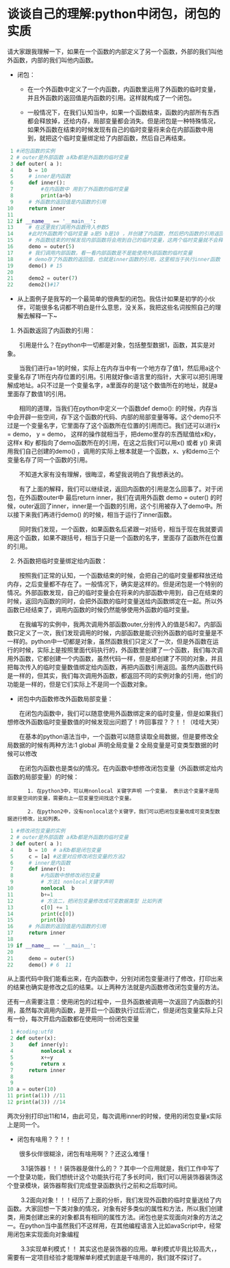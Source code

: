 # 谈谈自己的理解:python中闭包，闭包的实质

请大家跟我理解一下，如果在一个函数的内部定义了另一个函数，外部的我们叫他外函数，内部的我们叫他内函数。

* 闭包： 

   + 在一个外函数中定义了一个内函数，内函数里运用了外函数的临时变量，并且外函数的返回值是内函数的引用。这样就构成了一个闭包。

  + 一般情况下，在我们认知当中，如果一个函数结束，函数的内部所有东西都会释放掉，还给内存，局部变量都会消失。但是闭包是一种特殊情况，如果外函数在结束的时候发现有自己的临时变量将来会在内部函数中用到，就把这个临时变量绑定给了内部函数，然后自己再结束。　　

```Python
 1 #闭包函数的实例
 2 # outer是外部函数 a和b都是外函数的临时变量
 3 def outer( a ):
 4     b = 10
 5     # inner是内函数
 6     def inner():
 7         #在内函数中 用到了外函数的临时变量
 8         print(a+b)
 9     # 外函数的返回值是内函数的引用
10     return inner
11 
12 if __name__ == '__main__':
13     # 在这里我们调用外函数传入参数5
14     #此时外函数两个临时变量 a是5 b是10 ，并创建了内函数，然后把内函数的引用返回存给了demo
15     # 外函数结束的时候发现内部函数将会用到自己的临时变量，这两个临时变量就不会释放，会绑定给这个内部函数
16     demo = outer(5)
17     # 我们调用内部函数，看一看内部函数是不是能使用外部函数的临时变量
18     # demo存了外函数的返回值，也就是inner函数的引用，这里相当于执行inner函数
19     demo() # 15
20 
21     demo2 = outer(7)
22     demo2()#17
```

* 从上面例子是我写的一个最简单的很典型的闭包。我估计如果是初学的小伙伴，可能很多名词都不明白是什么意思，没关系，我把这些名词按照自己的理解去解释一下~

1. 外函数返回了内函数的引用：

　　引用是什么？在python中一切都是对象，包括整型数据1，函数，其实是对象。

　　当我们进行a=1的时候，实际上在内存当中有一个地方存了值1，然后用a这个变量名存了1所在内存位置的引用。引用就好像c语言里的指针，大家可以把引用理解成地址。a只不过是一个变量名字，a里面存的是1这个数值所在的地址，就是a里面存了数值1的引用。

　　相同的道理，当我们在python中定义一个函数def demo():  的时候，内存当中会开辟一些空间，存下这个函数的代码、内部的局部变量等等。这个demo只不过是一个变量名字，它里面存了这个函数所在位置的引用而已。我们还可以进行x = demo， y = demo， 这样的操作就相当于，把demo里存的东西赋值给x和y，这样x 和y 都指向了demo函数所在的引用，在这之后我们可以用x() 或者 y() 来调用我们自己创建的demo() ，调用的实际上根本就是一个函数，x、y和demo三个变量名存了同一个函数的引用。

　　不知道大家有没有理解，很晦涩，希望我说明白了我想表达的。

　　有了上面的解释，我们可以继续说，返回内函数的引用是怎么回事了。对于闭包，在外函数outer中 最后return inner，我们在调用外函数 demo = outer() 的时候，outer返回了inner，inner是一个函数的引用，这个引用被存入了demo中。所以接下来我们再进行demo() 的时候，相当于运行了inner函数。

　　同时我们发现，一个函数，如果函数名后紧跟一对括号，相当于现在我就要调用这个函数，如果不跟括号，相当于只是一个函数的名字，里面存了函数所在位置的引用。

2. 外函数把临时变量绑定给内函数：

　　按照我们正常的认知，一个函数结束的时候，会把自己的临时变量都释放还给内存，之后变量都不存在了。一般情况下，确实是这样的。但是闭包是一个特别的情况。外部函数发现，自己的临时变量会在将来的内部函数中用到，自己在结束的时候，返回内函数的同时，会把外函数的临时变量送给内函数绑定在一起。所以外函数已经结束了，调用内函数的时候仍然能够使用外函数的临时变量。

　　在我编写的实例中，我两次调用外部函数outer,分别传入的值是5和7。内部函数只定义了一次，我们发现调用的时候，内部函数是能识别外函数的临时变量是不一样的。python中一切都是对象，虽然函数我们只定义了一次，但是外函数在运行的时候，实际上是按照里面代码执行的，外函数里创建了一个函数，我们每次调用外函数，它都创建一个内函数，虽然代码一样，但是却创建了不同的对象，并且把每次传入的临时变量数值绑定给内函数，再把内函数引用返回。虽然内函数代码是一样的，但其实，我们每次调用外函数，都返回不同的实例对象的引用，他们的功能是一样的，但是它们实际上不是同一个函数对象。

* 闭包中内函数修改外函数局部变量：

　　在闭包内函数中，我们可以随意使用外函数绑定来的临时变量，但是如果我们想修改外函数临时变量数值的时候发现出问题了！咋回事捏？？！！（哇哇大哭）

　　在基本的python语法当中，一个函数可以随意读取全局数据，但是要修改全局数据的时候有两种方法:1 global 声明全局变量 2 全局变量是可变类型数据的时候可以修改

　　在闭包内函数也是类似的情况。在内函数中想修改闭包变量（外函数绑定给内函数的局部变量）的时候：

    　　　　1. 在python3中，可以用nonlocal 关键字声明 一个变量， 表示这个变量不是局部变量空间的变量，需要向上一层变量空间找这个变量。

    　　　　2. 在python2中，没有nonlocal这个关键字，我们可以把闭包变量改成可变类型数据进行修改，比如列表。

```Python
 1 #修改闭包变量的实例
 2 # outer是外部函数 a和b都是外函数的临时变量
 3 def outer( a ):
 4     b = 10  # a和b都是闭包变量
 5     c = [a] #这里对应修改闭包变量的方法2
 6     # inner是内函数
 7     def inner():
 8         #内函数中想修改闭包变量
 9         # 方法1 nonlocal关键字声明
10         nonlocal  b
11         b+=1
12         # 方法二，把闭包变量修改成可变数据类型 比如列表
13         c[0] += 1
14         print(c[0])
15         print(b)
16     # 外函数的返回值是内函数的引用
17     return inner
18 
19 if __name__ == '__main__':
20 
21     demo = outer(5)
22     demo() # 6  11
```

从上面代码中我们能看出来，在内函数中，分别对闭包变量进行了修改，打印出来的结果也确实是修改之后的结果。以上两种方法就是内函数修改闭包变量的方法。

还有一点需要注意：使用闭包的过程中，一旦外函数被调用一次返回了内函数的引用，虽然每次调用内函数，是开启一个函数执行过后消亡，但是闭包变量实际上只有一份，每次开启内函数都在使用同一份闭包变量

```Python
 1 #coding:utf8
 2 def outer(x):
 3     def inner(y):
 4         nonlocal x
 5         x+=y
 6         return x
 7     return inner
 8 
 9 
10 a = outer(10)
11 print(a(1)) //11
12 print(a(3)) //14
```

两次分别打印出11和14，由此可见，每次调用inner的时候，使用的闭包变量x实际上是同一个。


* 闭包有啥用？？！！

　　很多伙伴很糊涂，闭包有啥用啊？？还这么难懂！

　　 3.1装饰器！！！装饰器是做什么的？？其中一个应用就是，我们工作中写了一个登录功能，我们想统计这个功能执行花了多长时间，我们可以用装饰器装饰这个登录模块，装饰器帮我们完成登录函数执行之前和之后取时间。

　　 3.2面向对象！！！经历了上面的分析，我们发现外函数的临时变量送给了内函数。大家回想一下类对象的情况，对象有好多类似的属性和方法，所以我们创建类，用类创建出来的对象都具有相同的属性方法。闭包也是实现面向对象的方法之一。在python当中虽然我们不这样用，在其他编程语言入比如avaScript中，经常用闭包来实现面向对象编程

　　 3.3实现单利模式！！ 其实这也是装饰器的应用。单利模式毕竟比较高大，，需要有一定项目经验才能理解单利模式到底是干啥用的，我们就不探讨了。
